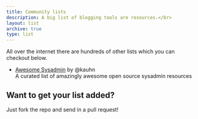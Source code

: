 ```yaml
---
title: Community lists
description: A big list of blogging tools are resources.</br>
layout: list
archive: true
type: list
---
```


All over the internet there are hundreds of other lists which you can checkout below.

 * [Awesome Sysadmin](https://github.com/kahun/awesome-sysadmin) by @kauhn  
   A curated list of amazingly awesome open source sysadmin resources

 
## Want to get your list added?

Just fork <i class="fa fa-code-fork" aria-hidden="true"></i> the repo and send in a pull request! <i class="fa fa-code" aria-hidden="true"></i>
